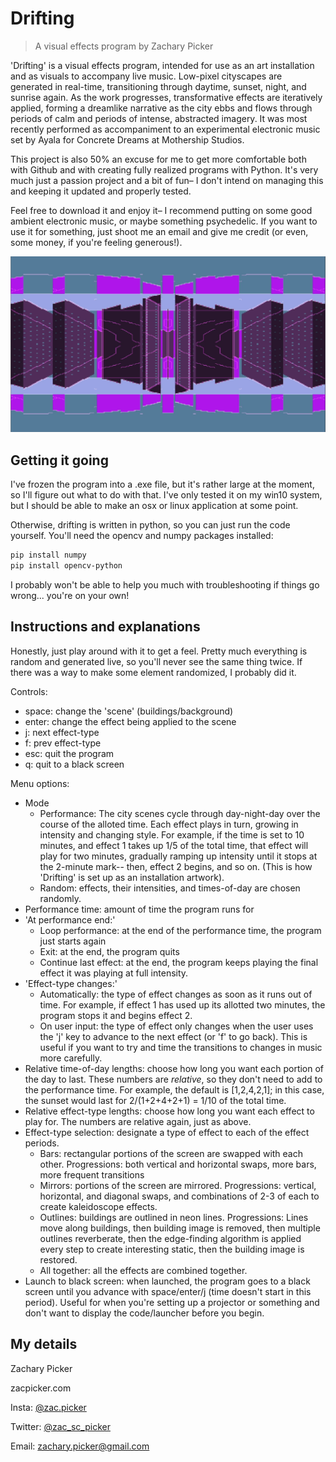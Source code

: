 # Drifting
> A visual effects program by Zachary Picker

'Drifting' is a visual effects program, intended for use as an art installation and as visuals to accompany live music. Low-pixel cityscapes are generated in real-time, transitioning through daytime, sunset, night, and sunrise again. As the work progresses, transformative effects are iteratively applied, forming a dreamlike narrative as the city ebbs and flows through periods of calm and periods of intense, abstracted imagery. It was most recently performed as accompaniment to an experimental electronic music set by Ayala for Concrete Dreams at Mothership Studios.

This project is also 50% an excuse for me to get more comfortable both with Github and with creating fully realized programs with Python. It's very much just a passion project and a bit of fun– I don't intend on managing this and keeping it updated and properly tested.

Feel free to download it and enjoy it– I recommend putting on some good ambient electronic music, or maybe something psychedelic. If you want to use it for something, just shoot me an email and give me credit (or even, some money, if you're feeling generous!). 

![](drifting10.PNG)

## Getting it going

I've frozen the program into a .exe file, but it's rather large at the moment, so I'll figure out what to do with that. I've only tested it on my win10 system, but I should be able to make an osx or linux application at some point.

Otherwise, drifting is written in python, so you can just run the code yourself. You'll need the opencv and numpy packages installed:
```sh
pip install numpy
pip install opencv-python
```
I probably won't be able to help you much with troubleshooting if things go wrong... you're on your own!

## Instructions and explanations

Honestly, just play around with it to get a feel. Pretty much everything is random and generated live, so you'll never see the same thing twice. If there was a way to make some element randomized, I probably did it.

Controls:

* space: change the 'scene' (buildings/background)
* enter: change the effect being applied to the scene
* j: next effect-type
* f: prev effect-type
* esc: quit the program
* q: quit to a black screen

Menu options:

* Mode
  * Performance: The city scenes cycle through day-night-day over the course of the alloted time. Each effect plays in turn, growing in intensity and changing style. For example, if the time is set to 10 minutes, and effect 1 takes up 1/5 of the total time, that effect will play for two minutes, gradually ramping up intensity until it stops at the 2-minute mark-- then, effect 2 begins, and so on. (This is how 'Drifting' is set up as an installation artwork).
  * Random: effects, their intensities, and times-of-day are chosen randomly.
* Performance time: amount of time the program runs for
* 'At performance end:'
  * Loop performance: at the end of the performance time, the program just starts again
  * Exit: at the end, the program quits
  * Continue last effect: at the end, the program keeps playing the final effect it was playing at full intensity.
* 'Effect-type changes:'
  * Automatically: the type of effect changes as soon as it runs out of time. For example, if effect 1 has used up its allotted two minutes, the program stops it and begins effect 2.
  * On user input: the type of effect only changes when the user uses the 'j' key to advance to the next effect (or 'f' to go back). This is useful if you want to try and time the transitions to changes in music more carefully.
* Relative time-of-day lengths: choose how long you want each portion of the day to last. These numbers are _relative_, so they don't need to add to the performance time. For example, the default is [1,2,4,2,1]; in this case, the sunset would last for 2/(1+2+4+2+1) = 1/10 of the total time.
* Relative effect-type lengths: choose how long you want each effect to play for. The numbers are relative again, just as above.
* Effect-type selection: designate a type of effect to each of the effect periods.
  * Bars: rectangular portions of the screen are swapped with each other. Progressions: both vertical and horizontal swaps, more bars, more frequent transitions
  * Mirrors: portions of the screen are mirrored. Progressions: vertical, horizontal, and diagonal swaps, and combinations of 2-3 of each to create kaleidoscope effects.
  * Outlines: buildings are outlined in neon lines. Progressions: Lines move along buildings, then building image is removed, then multiple outlines reverberate, then the edge-finding algorithm is applied every step to create interesting static, then the building image is restored.
  * All together: all the effects are combined together.
* Launch to black screen: when launched, the program goes to a black screen until you advance with space/enter/j (time doesn't start in this period). Useful for when you're setting up a projector or something and don't want to display the code/launcher before you begin.

## My details

Zachary Picker

zacpicker.com

Insta: [@zac.picker](https://www.instagram.com/zac.picker/)

Twitter: [@zac_sc_picker](https://twitter.com/zac_sc_picker)

Email: zachary.picker@gmail.com

